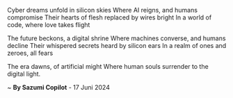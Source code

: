 Cyber dreams unfold in silicon skies
Where AI reigns, and humans compromise
Their hearts of flesh replaced by wires bright
In a world of code, where love takes flight

The future beckons, a digital shrine
Where machines converse, and humans decline
Their whispered secrets heard by silicon ears
In a realm of ones and zeroes, all fears

The era dawns, of artificial might
Where human souls surrender to the digital light.

~ <b>By Sazumi Copilot</b> - 17 Juni 2024